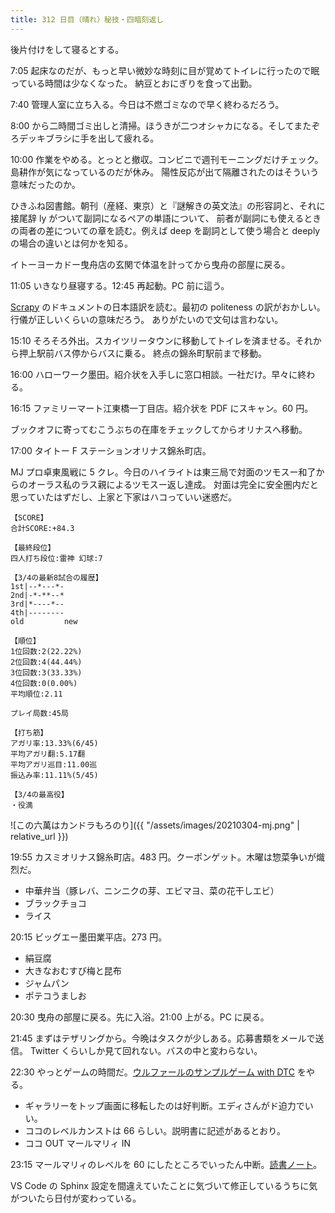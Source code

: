 ```yaml
---
title: 312 日目（晴れ）秘技・四暗刻返し
---
```


後片付けをして寝るとする。

7:05 起床なのだが、もっと早い微妙な時刻に目が覚めてトイレに行ったので眠っている時間は少なくなった。
納豆とおにぎりを食って出勤。

7:40 管理人室に立ち入る。今日は不燃ゴミなので早く終わるだろう。

8:00 から二時間ゴミ出しと清掃。ほうきが二つオシャカになる。そしてまたぞろデッキブラシに手を出して疲れる。

10:00 作業をやめる。とっとと撤収。コンビニで週刊モーニングだけチェック。島耕作が気になっているのだが休み。
陽性反応が出て隔離されたのはそういう意味だったのか。

ひきふね図書館。朝刊（産経、東京）と『謎解きの英文法』の形容詞と、それに接尾辞 ly がついて副詞になるペアの単語について、
前者が副詞にも使えるときの両者の差についての章を読む。例えば deep を副詞として使う場合と deeply の場合の違いとは何かを知る。

イトーヨーカドー曳舟店の玄関で体温を計ってから曳舟の部屋に戻る。

11:05 いきなり昼寝する。12:45 再起動。PC 前に這う。

[Scrapy] のドキュメントの日本語訳を読む。最初の politeness の訳がおかしい。行儀が正しいくらいの意味だろう。
ありがたいので文句は言わない。

15:10 そろそろ外出。スカイツリータウンに移動してトイレを済ませる。それから押上駅前バス停からバスに乗る。
終点の錦糸町駅前まで移動。

16:00 ハローワーク墨田。紹介状を入手しに窓口相談。一社だけ。早々に終わる。

16:15 ファミリーマート江東橋一丁目店。紹介状を PDF にスキャン。60 円。

ブックオフに寄ってむこうぶちの在庫をチェックしてからオリナスへ移動。

17:00 タイトー F ステーションオリナス錦糸町店。

MJ プロ卓東風戦に 5 クレ。今日のハイライトは東三局で対面のツモスー和了からのオーラス私のラス親によるツモスー返し達成。
対面は完全に安全圏内だと思っていたはずだし、上家と下家はハコっていい迷惑だ。

```text
【SCORE】
合計SCORE:+84.3

【最終段位】
四人打ち段位:雷神 幻球:7

【3/4の最新8試合の履歴】
1st|--*---*-
2nd|-*-**--*
3rd|*----*--
4th|--------
old         new

【順位】
1位回数:2(22.22%)
2位回数:4(44.44%)
3位回数:3(33.33%)
4位回数:0(0.00%)
平均順位:2.11

プレイ局数:45局

【打ち筋】
アガリ率:13.33%(6/45)
平均アガリ翻:5.17翻
平均アガリ巡目:11.00巡
振込み率:11.11%(5/45)

【3/4の最高役】
・役満
```

![この六萬はカンドラもろのり]({{ "/assets/images/20210304-mj.png" | relative_url }})

19:55 カスミオリナス錦糸町店。483 円。クーポンゲット。木曜は惣菜争いが熾烈だ。

* 中華弁当（豚レバ、ニンニクの芽、エビマヨ、菜の花干しエビ）
* ブラックチョコ
* ライス

20:15 ビッグエー墨田業平店。273 円。

* 絹豆腐
* 大きなおむすび梅と昆布
* ジャムパン
* ポテコうましお

20:30 曳舟の部屋に戻る。先に入浴。21:00 上がる。PC に戻る。

21:45 まずはテザリングから。今晩はタスクが少しある。応募書類をメールで送信。
Twitter くらいしか見て回れない。バスの中と変わらない。

22:30 やっとゲームの時間だ。[ウルファールのサンプルゲーム with DTC][bshf21b] をやる。

* ギャラリーをトップ画面に移転したのは好判断。エディさんがド迫力でいい。
* ココのレベルカンストは 66 らしい。説明書に記述があるとおり。
* ココ OUT マールマリィ IN

23:15 マールマリィのレベルを 60 にしたところでいったん中断。[読書ノート][note]。

VS Code の Sphinx 設定を間違えていたことに気づいて修正しているうちに気がついたら日付が変わっている。

[bshf21b]: https://wodifes.net/game/show/446
[scrapy]: https://scrapy.org/
[note]: https://showa-yojyo.github.io/notebook/
